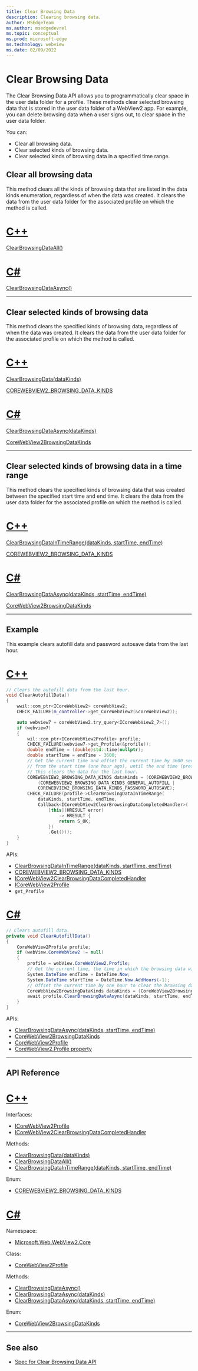 ```yaml
---
title: Clear Browsing Data
description: Clearing browsing data.
author: MSEdgeTeam
ms.author: msedgedevrel
ms.topic: conceptual
ms.prod: microsoft-edge
ms.technology: webview
ms.date: 02/09/2022
---
```

# Clear Browsing Data

The Clear Browsing Data API allows you to programmatically clear space in the user data folder for a profile.  These methods clear selected browsing data that is stored in the user data folder of a WebView2 app.  For example, you can delete browsing data when a user signs out, to clear space in the user data folder.

You can:
*  Clear all browsing data.
*  Clear selected kinds of browsing data.
*  Clear selected kinds of browsing data in a specified time range.


<!-- ====================================================================== -->
## Clear all browsing data

This method clears all the kinds of browsing data that are listed in the data kinds enumeration, regardless of when the data was created.  It clears the data from the user data folder for the associated profile on which the method is called.


<!-- ------------------------------ -->
# [C++](#tab/cpp)

[ClearBrowsingDataAll()](/microsoft-edge/webview2/reference/win32/icorewebview2experimentalprofile4#clearbrowsingdataall)


<!-- ------------------------------ -->
# [C#](#tab/csharp)

[ClearBrowsingDataAsync()](/dotnet/api/microsoft.web.webview2.core.corewebview2profile.clearbrowsingdataasync#microsoft-web-webview2-core-corewebview2profile-clearbrowsingdataasync)


---
<!-- end of tab-set -->


<!-- ====================================================================== -->
## Clear selected kinds of browsing data

This method clears the specified kinds of browsing data, regardless of when the data was created.  It clears the data from the user data folder for the associated profile on which the method is called.


<!-- ------------------------------ -->
# [C++](#tab/cpp)

[ClearBrowsingData(dataKinds)](/microsoft-edge/webview2/reference/win32/icorewebview2experimentalprofile4#clearbrowsingdata)

[COREWEBVIEW2_BROWSING_DATA_KINDS](/microsoft-edge/webview2/reference/win32/icorewebview2experimentalcompositioncontroller4#corewebview2_browsing_data_kinds)


<!-- ------------------------------ -->
# [C#](#tab/csharp)

[ClearBrowsingDataAsync(dataKinds)](/dotnet/api/microsoft.web.webview2.core.corewebview2profile.clearbrowsingdataasync#microsoft-web-webview2-core-corewebview2profile-clearbrowsingdataasync(microsoft-web-webview2-core-corewebview2browsingdatakinds))

[CoreWebView2BrowsingDataKinds](/dotnet/api/microsoft.web.webview2.core.corewebview2browsingdatakinds)


---
<!-- end of tab-set -->


<!-- ====================================================================== -->
## Clear selected kinds of browsing data in a time range

This method clears the specified kinds of browsing data that was created between the specified start time and end time.  It clears the data from the user data folder for the associated profile on which the method is called.


<!-- ------------------------------ -->
# [C++](#tab/cpp)

[ClearBrowsingDataInTimeRange(dataKinds, startTime, endTime)](/microsoft-edge/webview2/reference/win32/icorewebview2experimentalprofile4#clearbrowsingdataintimerange)

[COREWEBVIEW2_BROWSING_DATA_KINDS](/microsoft-edge/webview2/reference/win32/icorewebview2experimentalcompositioncontroller4#corewebview2_browsing_data_kinds)


<!-- ------------------------------ -->
# [C#](#tab/csharp)

[ClearBrowsingDataAsync(dataKinds, startTime, endTime)](/dotnet/api/microsoft.web.webview2.core.corewebview2profile.clearbrowsingdataasync#microsoft-web-webview2-core-corewebview2profile-clearbrowsingdataasync(microsoft-web-webview2-core-corewebview2browsingdatakinds-system-datetime-system-datetime))

[CoreWebView2BrowsingDataKinds](/dotnet/api/microsoft.web.webview2.core.corewebview2browsingdatakinds)


---
<!-- end of tab-set -->


<!-- ====================================================================== -->
## Example

This example clears autofill data and password autosave data from the last hour.


<!-- ------------------------------ -->
# [C++](#tab/cpp)

```cpp
// Clears the autofill data from the last hour.
void ClearAutofillData()
{
    wwil::com_ptr<ICoreWebView2> coreWebView2;
    CHECK_FAILURE(m_controller->get_CoreWebView2(&coreWebView2));

    auto webview7 = coreWebView2.try_query<ICoreWebView2_7>();
    if (webview7)
    {
        wil::com_ptr<ICoreWebView2Profile> profile;
        CHECK_FAILURE(webview7->get_Profile(&profile));
        double endTime = (double)std::time(nullptr);
        double startTime = endTime - 3600;
        // Get the current time and offset the current time by 3600 seconds to clear the data
        // from the start time (one hour ago), until the end time (present time).
        // This clears the data for the last hour.
        COREWEBVIEW2_BROWSING_DATA_KINDS dataKinds = (COREWEBVIEW2_BROWSING_DATA_KINDS)
            (COREWEBVIEW2_BROWSING_DATA_KINDS_GENERAL_AUTOFILL |
            COREWEBVIEW2_BROWSING_DATA_KINDS_PASSWORD_AUTOSAVE);
        CHECK_FAILURE(profile->ClearBrowsingDataInTimeRange(
            dataKinds, startTime, endTime,
            Callback<ICoreWebView2ClearBrowsingDataCompletedHandler>(
                [this](HRESULT error)
                    -> HRESULT {
                    return S_OK;
                })
                .Get()));
    }
}
```

APIs:

* [ClearBrowsingDataInTimeRange(dataKinds, startTime, endTime)](/microsoft-edge/webview2/reference/win32/icorewebview2experimentalprofile4#clearbrowsingdataintimerange)
* [COREWEBVIEW2_BROWSING_DATA_KINDS](/microsoft-edge/webview2/reference/win32/icorewebview2experimentalcompositioncontroller4#corewebview2_browsing_data_kinds)
* [ICoreWebView2ClearBrowsingDataCompletedHandler](/microsoft-edge/webview2/reference/win32/icorewebview2experimentalclearbrowsingdatacompletedhandler)
* [ICoreWebView2Profile](/microsoft-edge/webview2/reference/win32/icorewebview2experimentalprofile2)
* `get_Profile` <!-- not found-->


<!-- ------------------------------ -->
# [C#](#tab/csharp)

```csharp
// Clears autofill data.
private void ClearAutofillData()
{
    CoreWebView2Profile profile;
    if (webView.CoreWebView2 != null)
    {
        profile = webView.CoreWebView2.Profile;
        // Get the current time, the time in which the browsing data will be cleared until.
        System.DateTime endTime = DateTime.Now;
        System.DateTime startTime = DateTime.Now.AddHours(-1);
        // Offset the current time by one hour to clear the browsing data from the last hour.
        CoreWebView2BrowsingDataKinds dataKinds = (CoreWebView2BrowsingDataKinds)(CoreWebView2BrowsingDataKinds.GeneralAutofill | CoreWebView2BrowsingDataKinds.PasswordAutosave);
        await profile.ClearBrowsingDataAsync(dataKinds, startTime, endTime);
    }
}
```

APIs:

* [ClearBrowsingDataAsync(dataKinds, startTime, endTime)](/dotnet/api/microsoft.web.webview2.core.corewebview2profile.clearbrowsingdataasync#microsoft-web-webview2-core-corewebview2profile-clearbrowsingdataasync(microsoft-web-webview2-core-corewebview2browsingdatakinds-system-datetime-system-datetime))
* [CoreWebView2BrowsingDataKinds](/dotnet/api/microsoft.web.webview2.core.corewebview2browsingdatakinds)
* [CoreWebView2Profile](/dotnet/api/microsoft.web.webview2.core.corewebview2profile)
* [CoreWebView2.Profile property](/dotnet/api/microsoft.web.webview2.core.corewebview2.profile)


---
<!-- end of tab-set -->


<!-- ====================================================================== -->
## API Reference


<!-- ------------------------------ -->
# [C++](#tab/cpp)

Interfaces:

* [ICoreWebView2Profile](/microsoft-edge/webview2/reference/win32/icorewebview2experimentalprofile2)
* [ICoreWebView2ClearBrowsingDataCompletedHandler](/microsoft-edge/webview2/reference/win32/icorewebview2experimentalclearbrowsingdatacompletedhandler)

Methods:

* [ClearBrowsingData(dataKinds)](/microsoft-edge/webview2/reference/win32/icorewebview2experimentalprofile4#clearbrowsingdata)
* [ClearBrowsingDataAll()](/microsoft-edge/webview2/reference/win32/icorewebview2experimentalprofile4#clearbrowsingdataall)
* [ClearBrowsingDataInTimeRange(dataKinds, startTime, endTime)](/microsoft-edge/webview2/reference/win32/icorewebview2experimentalprofile4#clearbrowsingdataintimerange)

Enum:

* [COREWEBVIEW2_BROWSING_DATA_KINDS](/microsoft-edge/webview2/reference/win32/icorewebview2experimentalcompositioncontroller4#corewebview2_browsing_data_kinds)


<!-- ------------------------------ -->
# [C#](#tab/csharp)

Namespace:

* [Microsoft.Web.WebView2.Core](/dotnet/api/microsoft.web.webview2.core)

Class:

* [CoreWebView2Profile](/dotnet/api/microsoft.web.webview2.core.corewebview2profile)

Methods:

* [ClearBrowsingDataAsync()](/dotnet/api/microsoft.web.webview2.core.corewebview2profile.clearbrowsingdataasync#microsoft-web-webview2-core-corewebview2profile-clearbrowsingdataasync)
* [ClearBrowsingDataAsync(dataKinds)](/dotnet/api/microsoft.web.webview2.core.corewebview2profile.clearbrowsingdataasync#microsoft-web-webview2-core-corewebview2profile-clearbrowsingdataasync(microsoft-web-webview2-core-corewebview2browsingdatakinds))
* [ClearBrowsingDataAsync(dataKinds, startTime, endTime)](/dotnet/api/microsoft.web.webview2.core.corewebview2profile.clearbrowsingdataasync#microsoft-web-webview2-core-corewebview2profile-clearbrowsingdataasync(microsoft-web-webview2-core-corewebview2browsingdatakinds-system-datetime-system-datetime))

Enum:

* [CoreWebView2BrowsingDataKinds](/dotnet/api/microsoft.web.webview2.core.corewebview2browsingdatakinds)


---
<!-- end of tab-set -->


<!-- ====================================================================== -->
## See also

* [Spec for Clear Browsing Data API](https://github.com/MicrosoftEdge/WebView2Feedback/blob/master/specs/ClearBrowsingData.md)
